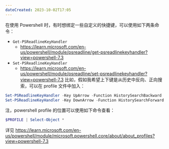 ```yaml
---
dateCreated: 2023-10-02T17:05
---
```

在使用 Powershell 时，有时想绑定一些自定义的快捷键，可以使用如下两条命令：
- `Get-PSReadlineKeyHandler`
	- https://learn.microsoft.com/en-us/powershell/module/psreadline/get-psreadlinekeyhandler?view=powershell-7.3
- `Set-PSReadlineKeyHandler`
	- https://learn.microsoft.com/en-us/powershell/module/psreadline/set-psreadlinekeyhandler?view=powershell-7.3
比如，假如我希望上下键是从历史中反向、正向搜索，可以在 profile 文件中加入：
```powershell
Set-PSReadlineKeyHandler -Key UpArrow -Function HistorySearchBackward
Set-PSReadlineKeyHandler -Key DownArrow -Function HistorySearchForward
```
注，powershell profile 的位置可以使用如下命令查看：
```powershell
$PROFILE | Select-Object *
```
详见 https://learn.microsoft.com/en-us/powershell/module/microsoft.powershell.core/about/about_profiles?view=powershell-7.3 